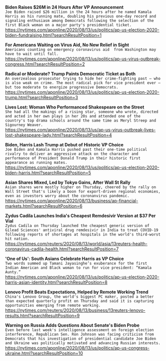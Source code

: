 **Biden Raises $26M in 24 Hours After VP Announcement**\
`Joe Biden raised $26 million in the 24 hours after he named Kamala Harris as his running mate, doubling his previous one-day record and signaling enthusiasm among Democrats following the selection of the first Black woman on a major party's presidential ticket.`\
https://nytimes.com/aponline/2020/08/13/us/politics/ap-us-election-2020-biden-fundraising.html?searchResultPosition=1

**For Americans Waiting on Virus Aid, No New Relief in Sight**\
`Americans counting on emergency coronavirus aid  from Washington may have to wait until fall.`\
https://nytimes.com/aponline/2020/08/13/us/politics/ap-us-virus-outbreak-congress.html?searchResultPosition=2

**Radical or Moderate? Trump Paints Democratic Ticket as Both**\
`An overzealous prosecutor trying to hide her crime-fighting past — who is also weak on crime. The most radical pick for vice president ever — but too moderate to energize progressive Democrats.`\
https://nytimes.com/aponline/2020/08/13/us/politics/ap-us-election-2020-trump.html?searchResultPosition=3

**Lives Lost: Woman Who Performanced Shakespeare on the Street**\
`She had all the makings of a rising star, someone who wrote, directed and acted in her own plays in her 20s and attended one of the country's top drama schools around the same time as Meryl Streep and Sigourney Weaver.`\
https://nytimes.com/aponline/2020/08/13/us/ap-us-virus-outbreak-lives-lost-shakespeare-lady.html?searchResultPosition=4

**Biden, Harris Lash Trump at Debut of Historic VP Choice**\
`Joe Biden and Kamala Harris pushed past their one-time political rivalry to deliver an aggressive attack on the character and performance of President Donald Trump in their historic first appearance as running mates.`\
https://nytimes.com/aponline/2020/08/13/us/politics/ap-us-election-2020-biden-harris.html?searchResultPosition=5

**Asian Shares Mixed, Led by Tokyo Gains, After Wall St Rally**\
`Asian shares were mostly higher on Thursday, cheered by the rally on Wall Street that's likely a boon for export-driven regional economies, even as investors worry about the coronanvirus pandemic. `\
https://nytimes.com/aponline/2020/08/13/business/ap-financial-markets.html?searchResultPosition=6

**Zydus Cadila Launches India's Cheapest Remdesivir Version at $37 Per Vial**\
`Zydus Cadila on Thursday launched the cheapest generic version of Gilead Sciences' antiviral drug remdesivir in India to treat COVID-19 following reports of shortages at hospitals in the world's third-worst hit nation. `\
https://nytimes.com/reuters/2020/08/13/world/asia/13reuters-health-coronavirus-cadila-health.html?searchResultPosition=7

**'One of Us': South Asians Celebrate Harris as VP Choice**\
`Two words summed up Tamani Jayasinghe’s exuberance for the first Indian American and Black woman to run for vice president: “Kamala Aunty.”`\
https://nytimes.com/aponline/2020/08/13/us/politics/ap-us-election-2020-harris-asian-identity.html?searchResultPosition=8

**Lenovo Profit Beats Expectations, Helped by Remote Working Trend**\
`China's Lenovo Group, the world's biggest PC maker, posted a better than expected quarterly profit on Thursday and said it is capturing opportunities emerging from remote working.`\
https://nytimes.com/reuters/2020/08/13/business/13reuters-lenovo-results.html?searchResultPosition=9

**Warning on Russia Adds Questions About Senate's Biden Probe**\
`Even before last week's intelligence assessment on foreign election interference, Republican Sen. Ron Johnson was facing criticism from Democrats that his investigation of presidential candidate Joe Biden and Ukraine was politically motivated and advancing Russian interests.`\
https://nytimes.com/aponline/2020/08/13/us/politics/ap-us-congress-ukraine.html?searchResultPosition=10


